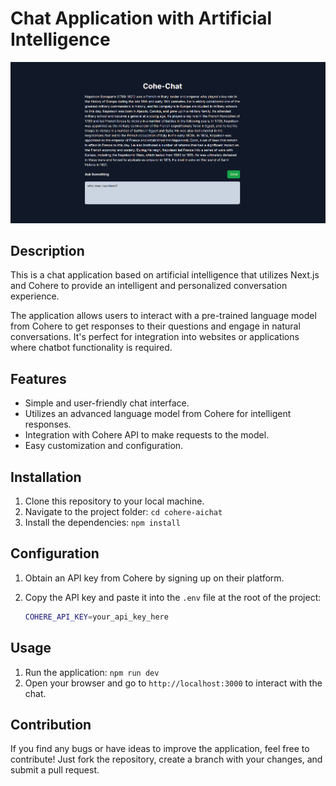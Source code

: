 # Chat Application with Artificial Intelligence

![App Preview](static/images/cap.png)

## Description

This is a chat application based on artificial intelligence that utilizes Next.js and Cohere to provide an intelligent and personalized conversation experience.

The application allows users to interact with a pre-trained language model from Cohere to get responses to their questions and engage in natural conversations. It's perfect for integration into websites or applications where chatbot functionality is required.

## Features

- Simple and user-friendly chat interface.
- Utilizes an advanced language model from Cohere for intelligent responses.
- Integration with Cohere API to make requests to the model.
- Easy customization and configuration.

## Installation

1. Clone this repository to your local machine.
2. Navigate to the project folder: `cd cohere-aichat`
3. Install the dependencies: `npm install`

## Configuration

1. Obtain an API key from Cohere by signing up on their platform.
2. Copy the API key and paste it into the `.env` file at the root of the project:
   
   ```bash
   COHERE_API_KEY=your_api_key_here
   ```

## Usage

1. Run the application: `npm run dev`
2. Open your browser and go to `http://localhost:3000` to interact with the chat.

## Contribution

If you find any bugs or have ideas to improve the application, feel free to contribute! Just fork the repository, create a branch with your changes, and submit a pull request.
